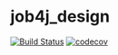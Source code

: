 #  job4j_design
[![Build Status](https://travis-ci.com/study4work/job4j_design.svg?branch=master)](https://travis-ci.com/study4work/job4j_design)
[![codecov](https://codecov.io/gh/study4work/job4j_design/branch/master/graph/badge.svg?token=IKHPJ7D1YU)](https://codecov.io/gh/study4work/job4j_design)